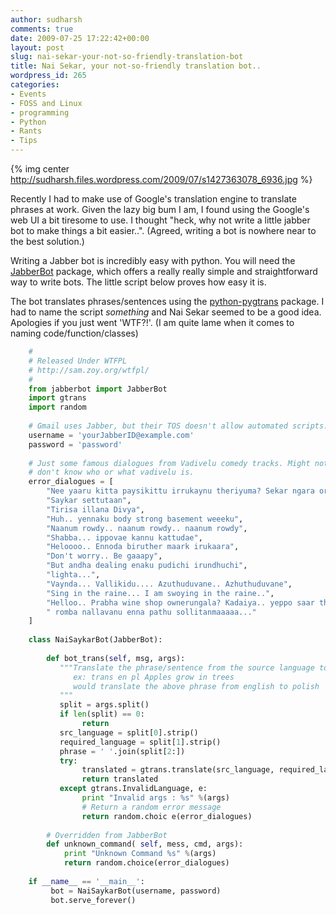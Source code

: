 ```yaml
---
author: sudharsh
comments: true
date: 2009-07-25 17:22:42+00:00
layout: post
slug: nai-sekar-your-not-so-friendly-translation-bot
title: Nai Sekar, your not-so-friendly translation bot..
wordpress_id: 265
categories:
- Events
- FOSS and Linux
- programming
- Python
- Rants
- Tips
---
```


{% img center http://sudharsh.files.wordpress.com/2009/07/s1427363078_6936.jpg %}

Recently I had to make use of Google's translation engine to translate phrases at work. Given the lazy big bum I am, I found using the Google's web UI a bit tiresome to use. I thought "heck, why not write a little jabber bot to make things a bit easier..". (Agreed, writing a bot is nowhere near to the best solution.)

Writing a Jabber bot is incredibly easy with python. You will need the [JabberBot](http://thpinfo.com/2007/python-jabberbot/) package, which offers a really really simple and straightforward way to write bots. The little script below proves how easy it is.

The bot translates phrases/sentences using the [python-pygtrans](http://code.google.com/p/py-gtranslate/) package. I had to name the script *something* and Nai Sekar seemed to be a good idea. Apologies if you just went 'WTF?!'.  (I am quite lame when it comes to naming code/function/classes)

``` python    
    #
    # Released Under WTFPL
    # http://sam.zoy.org/wtfpl/
    #
    from jabberbot import JabberBot
    import gtrans
    import random
    
    # Gmail uses Jabber, but their TOS doesn't allow automated scripts. So be warned
    username = 'yourJabberID@example.com'
    password = 'password'
    
    # Just some famous dialogues from Vadivelu comedy tracks. Might not make sense if you
    # don't know who or what vadivelu is.
    error_dialogues = [
        "Nee yaaru kitta paysikittu irrukaynu theriyuma? Sekar ngara oru TERROR kitta",
        "Saykar settutaan",
        "Tirisa illana Divya",
        "Huh.. yennaku body strong basement weeeku",
        "Naanum rowdy.. naanum rowdy.. naanum rowdy",
        "Shabba... ippovae kannu kattudae",
        "Heloooo.. Ennoda biruther maark irukaara",
        "Don't worry.. Be gaaapy",
        "But andha dealing enaku pudichi irundhuchi",
        "lighta...",
        "Vaynda... Vallikidu.... Azuthuduvane.. Azhuthuduvane",
        "Sing in the raine... I am swoying in the raine..",
        "Helloo.. Prabha wine shop ownerungala? Kadaiya.. yeppo saar tharapeenga?",
        " romba nallavanu enna pathu sollitanmaaaaa..."
    ]
    
    class NaiSaykarBot(JabberBot):
    
        def bot_trans(self, msg, args):
           """Translate the phrase/sentence from the source language to the required language
              ex: trans en pl Apples grow in trees
              would translate the above phrase from english to polish
           """
           split = args.split()
           if len(split) == 0:
                return
           src_language = split[0].strip()
           required_language = split[1].strip()
           phrase = ' '.join(split[2:])
           try:
                translated = gtrans.translate(src_language, required_language, phrase)
                return translated
           except gtrans.InvalidLanguage, e:
                print "Invalid args : %s" %(args)
                # Return a random error message
                return random.choic e(error_dialogues)
    
        # Overridden from JabberBot
        def unknown_command( self, mess, cmd, args):
            print "Unknown Command %s" %(args)
            return random.choice(error_dialogues)
    
    if __name__ == '__main__':
         bot = NaiSaykarBot(username, password)
         bot.serve_forever()
```